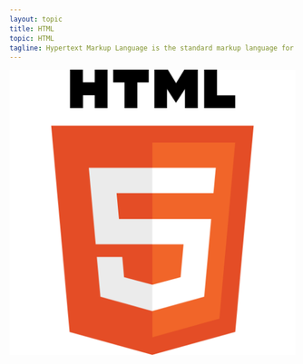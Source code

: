 ```yaml
---
layout: topic
title: HTML
topic: HTML
tagline: Hypertext Markup Language is the standard markup language for creating web pages and web applications. With Cascading Style Sheets and JavaScript, it forms a triad of cornerstone technologies for the World Wide Web.
---
```


<img src="/static/brand-logos/html-logo.svg" alt="HTML logo" class="Logo-brand">